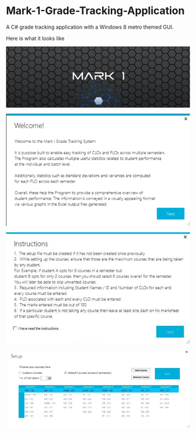 # Mark-1-Grade-Tracking-Application
A C# grade tracking application with a Windows 8 metro themed GUI.

Here is what it looks like


![Loading Screen](https://github.com/mueedurrehman/Mark-1-Grade-Tracking-Application/blob/master/Images/Intro.JPG)

![Welcome Screen](https://github.com/mueedurrehman/Mark-1-Grade-Tracking-Application/blob/master/Images/Welcome%20Screen.png)

![Instructions](https://github.com/mueedurrehman/Mark-1-Grade-Tracking-Application/blob/master/Images/Instructions.JPG)

![Course Selection](https://github.com/mueedurrehman/Mark-1-Grade-Tracking-Application/blob/master/Images/Course%20Selection.JPG)
